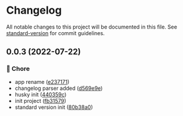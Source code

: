 # Changelog

All notable changes to this project will be documented in this file. See [standard-version](https://github.com/conventional-changelog/standard-version) for commit guidelines.

## 0.0.3 (2022-07-22)


### :wrench: Chore

* app rename ([e237171](https://github.com/thisiswunder/wunder-boilerplate/commit/e23717146132a511de18461285e912c63277ac6e))
* changelog parser added ([d569e9e](https://github.com/thisiswunder/wunder-boilerplate/commit/d569e9ecdedf6f9fe13fe507222eadb2acb3509c))
* husky init ([440359c](https://github.com/thisiswunder/wunder-boilerplate/commit/440359cd07267f8dc42101b06d7e3e753ee7cff4))
* init project ([fb31579](https://github.com/thisiswunder/wunder-boilerplate/commit/fb3157972be920a807df57846e5fc2156d4d64f9))
* standard version init ([80b38a0](https://github.com/thisiswunder/wunder-boilerplate/commit/80b38a04bf5f968075fa291e51ed676902754eb5))
